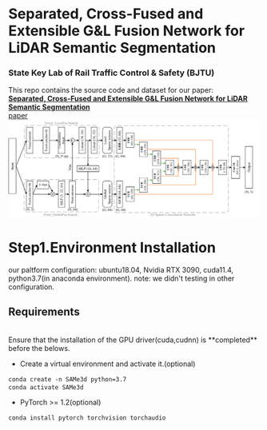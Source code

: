 # Separated, Cross-Fused and Extensible G&L Fusion Network for LiDAR Semantic Segmentation
### State Key Lab of Rail Traffic Control & Safety (BJTU)
This repo contains the source code and dataset for our paper:
<br>
[**Separated, Cross-Fused and Extensible G&L Fusion Network for LiDAR Semantic Segmentation**](https://github.com/mapping520/SAMe3d/)
<br>
[paper](https://github.com/mapping520/SAMe3d/)
![SAMe3d](/Figs/Backbone_work.Png)


# Step1.Environment Installation
our paltform configuration: ubuntu18.04, Nvidia RTX 3090, cuda11.4, python3.7(in anaconda environment).
note: we didn't testing in other configuration.

## Requirements
<br>
Ensure that the installation of the GPU driver(cuda,cudnn) is **completed** before the belows.
<br>

- Create a virtual environment and activate it.(optional)
```
conda create -n SAMe3d python=3.7
conda activate SAMe3d
```
- PyTorch >= 1.2(optional)
```
conda install pytorch torchvision torchaudio
```
